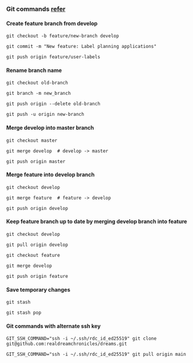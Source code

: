 ### Git commands [refer](https://www.nobledesktop.com/learn/git/git-branches)

#### Create feature branch from develop

```
git checkout -b feature/new-branch develop

git commit -m "New feature: Label planning applications"

git push origin feature/user-labels
```


#### Rename branch name

```
git checkout old-branch

git branch -m new_branch

git push origin --delete old-branch

git push -u origin new-branch
```

#### Merge develop into master branch 

```
git checkout master

git merge develop  # develop -> master

git push origin master
```

#### Merge feature into develop branch 

```
git checkout develop

git merge feature  # feature -> develop

git push origin develop
```

#### Keep feature branch up to date by merging develop branch into feature

```
git checkout develop

git pull origin develop

git checkout feature

git merge develop

git push origin feature
```

#### Save temporary changes
```
git stash

git stash pop

```

#### Git commands with alternate ssh key

```
GIT_SSH_COMMAND="ssh -i ~/.ssh/rdc_id_ed25519" git clone git@github.com:realdreamchronicles/dreams.git

GIT_SSH_COMMAND="ssh -i ~/.ssh/rdc_id_ed25519" git pull origin main

```
